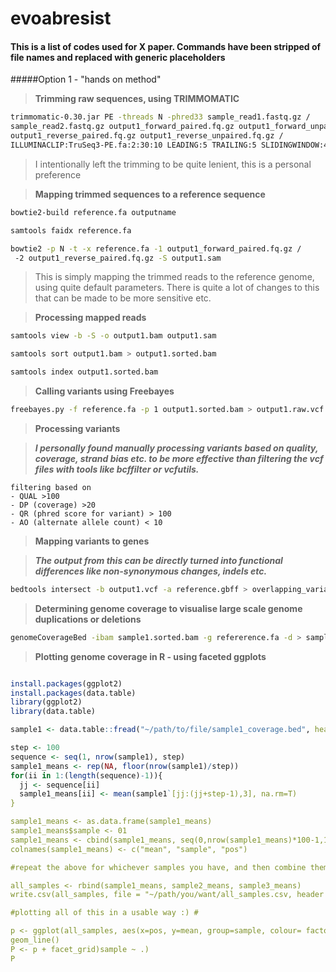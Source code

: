 # evoabresist
#### This is a list of codes used for X paper. Commands have been stripped of file names and replaced with generic placeholders
#####Option 1 - "hands on method"

>**Trimming raw sequences, using TRIMMOMATIC**

```bash
trimmomatic-0.30.jar PE -threads N -phred33 sample_read1.fastq.gz /
sample_read2.fastq.gz output1_forward_paired.fq.gz output1_forward_unpaired.fq.gz /
output1_reverse_paired.fq.gz output1_reverse_unpaired.fq.gz /
ILLUMINACLIP:TruSeq3-PE.fa:2:30:10 LEADING:5 TRAILING:5 SLIDINGWINDOW:4:20 MINLEN:20

``` 
>I intentionally left the trimming to be quite lenient, this is a personal preference

>**Mapping trimmed sequences to a reference sequence**

```bash
bowtie2-build reference.fa outputname

samtools faidx reference.fa

bowtie2 -p N -t -x reference.fa -1 output1_forward_paired.fq.gz /
 -2 output1_reverse_paired.fq.gz -S output1.sam
``` 

>This is simply mapping the trimmed reads to the reference genome, using quite default parameters. There is quite a lot of changes to this that can be made to be more sensitive etc.

>**Processing mapped reads**

```bash
samtools view -b -S -o output1.bam output1.sam

samtools sort output1.bam > output1.sorted.bam

samtools index output1.sorted.bam

```
>**Calling variants using Freebayes**

```bash
freebayes.py -f reference.fa -p 1 output1.sorted.bam > output1.raw.vcf

```

>**Processing variants**

>***I personally found manually processing variants based on quality, coverage, strand bias etc. to be more effective than filtering the vcf files with tools like bcffilter or vcfutils.***

```
filtering based on
- QUAL >100
- DP (coverage) >20
- QR (phred score for variant) > 100
- AO (alternate allele count) < 10

```

>**Mapping variants to genes**

>***The output from this can be directly turned into functional differences like non-synonymous changes, indels etc.***

```bash
bedtools intersect -b output1.vcf -a reference.gbff > overlapping_variants.bed

```

>**Determining genome coverage to visualise large scale genome duplications or deletions**

```bash
genomeCoverageBed -ibam sample1.sorted.bam -g refererence.fa -d > sample1_coverage.bed

```

>**Plotting genome coverage in R - using faceted ggplots**

```R

install.packages(ggplot2)
install.packages(data.table)
library(ggplot2)
library(data.table)

sample1 <- data.table::fread("~/path/to/file/sample1_coverage.bed", header = FALSE, data.table=F)

step <- 100
sequence <- seq(1, nrow(sample1), step)
sample1_means <- rep(NA, floor(nrow(sample1)/step))
for(ii in 1:(length(sequence)-1)){
  jj <- sequence[ii]
  sample1_means[ii] <- mean(sample1`[jj:(jj+step-1),3], na.rm=T)
}

sample1_means <- as.data.frame(sample1_means)
sample1_means$sample <- 01
sample1_means <- cbind(sample1_means, seq(0,nrow(sample1_means)*100-1,100))
colnames(sample1_means) <- c("mean", "sample", "pos")

#repeat the above for whichever samples you have, and then combine them to one data frame.#

all_samples <- rbind(sample1_means, sample2_means, sample3_means)
write.csv(all_samples, file = "~/path/you/want/all_samples.csv, header = TRUE)

#plotting all of this in a usable way :) #

p <- ggplot(all_samples, aes(x=pos, y=mean, group=sample, colour= factor(sample))) +
geom_line()
P <- p + facet_grid)sample ~ .)
P

```
